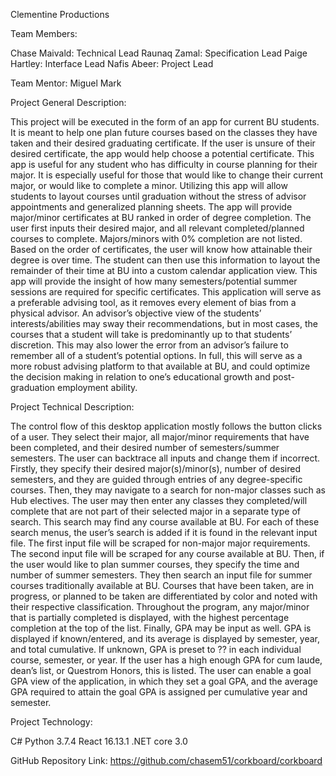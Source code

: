 Clementine Productions

Team Members:

Chase Maivald: Technical Lead
Raunaq Zamal: Specification Lead
Paige Hartley: Interface Lead
Nafis Abeer: Project Lead

Team Mentor: Miguel Mark

Project General Description:

This project will be executed in the form of an app for current BU students. It is meant to help one plan future courses based on the classes they have taken and their desired graduating certificate. If the user is unsure of their desired certificate, the app would help choose a potential certificate. This app is useful for any student who has difficulty in course planning for their major. It is especially useful for those that would like to change their current major, or would like to complete a minor. Utilizing this app will allow students to layout courses until graduation without the stress of advisor appointments and generalized planning sheets. The app will provide major/minor certificates at BU ranked in order of degree completion. The user first inputs their desired major, and all relevant completed/planned courses to complete. Majors/minors with 0% completion are not listed. Based on the order of certificates, the user will know how attainable their degree is over time. The student can then use this information to layout the remainder of their time at BU into a custom calendar application view. This app will provide the insight of how many semesters/potential summer sessions are required for specific certificates. This application will serve as a preferable advising tool, as it removes every element of bias from a physical advisor. An advisor’s objective view of the students’ interests/abilities may sway their recommendations, but in most cases, the courses that a student will take is predominantly up to that students’ discretion. This may also lower the error from an advisor’s failure to remember all of a student’s potential options. In full, this will serve as a more robust advising platform to that available at BU, and could optimize the decision making in relation to one’s educational growth and post-graduation employment ability.

Project Technical Description: 

The control flow of this desktop application mostly follows the button clicks of a user. They select their major, all major/minor requirements that have been completed, and their desired number of semesters/summer semesters. The user can backtrace all inputs and change them if incorrect. Firstly, they specify their desired major(s)/minor(s), number of desired semesters, and they are guided through entries of any degree-specific courses. Then, they may navigate to a search for non-major classes such as Hub electives. The user may then enter any classes they completed/will complete that are not part of their selected major in a separate type of search. This search may find any course available at BU. For each of these search menus, the user’s search is added if it is found in the relevant input file. The first input file will be scraped for non-major major requirements. The second input file will be scraped for any course available at BU. Then, if the user would like to plan summer courses, they specify the time and number of summer semesters. They then search an input file for summer courses traditionally available at BU. Courses that have been taken, are in progress, or planned to be taken are differentiated by color and noted with their respective classification. Throughout the program, any major/minor that is partially completed is displayed, with the highest percentage completion at the top of the list. Finally, GPA may be input as well. GPA is displayed if known/entered, and its average is displayed by semester, year, and total cumulative. If unknown, GPA is preset to ?? in each individual course, semester, or year. If the user has a high enough GPA for cum laude, dean’s list, or Questrom Honors, this is listed. The user can enable a goal GPA view of the application, in which they set a goal GPA, and the average GPA required to attain the goal GPA is assigned per cumulative year and semester. 


Project Technology: 

C#
Python 3.7.4
React 16.13.1
.NET core 3.0

GitHub Repository Link: https://github.com/chasem51/corkboard/corkboard
